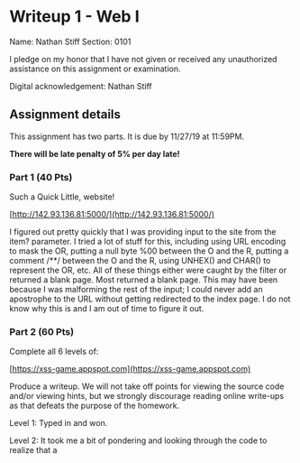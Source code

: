 # Writeup 1 - Web I

Name: Nathan Stiff
Section: 0101

I pledge on my honor that I have not given or received any unauthorized assistance on this assignment or examination.

Digital acknowledgement: Nathan Stiff


## Assignment details
This assignment has two parts. It is due by 11/27/19 at 11:59PM.

**There will be late penalty of 5% per day late!**

### Part 1 (40 Pts)

Such a Quick Little, website!

[http://142.93.136.81:5000/](http://142.93.136.81:5000/)

I figured out pretty quickly that I was providing input to the site from the item? parameter. I tried a lot of stuff for this, including using URL encoding to mask the OR, putting a null byte %00 between the O and the R, putting a comment /\*\*/ between the O and the R, using UNHEX() and CHAR() to represent the OR, etc. All of these things either were caught by the filter or returned a blank page. Most returned a blank page. This may have been because I was malforming the rest of the input; I could never add an apostrophe to the URL without getting redirected to the index page. I do not know why this is and I am out of time to figure it out.

### Part 2 (60 Pts)
Complete all 6 levels of:

[https://xss-game.appspot.com](https://xss-game.appspot.com)

Produce a writeup. We will not take off points for viewing the source code and/or viewing hints, but we strongly discourage reading online write-ups as that defeats the purpose of the homework.

Level 1: Typed in <script>alert("hi");</script> and won.

Level 2: It took me a bit of pondering and looking through the code to realize that a <script> wouldn't be executed because it is inserted after the page loads. Once I got that, I realized that I could put the alert in the onclick attribute of a hyperlink as <a onclick="alert('hi');">, and this worked.
  
Level 3: It took me way too long to realize that the string gets plopped unchanged into an img tag and I can do the exact same thing I did for level 2 by putting `1.jpg' onclick=alert('hi') '` in the URL.

Level 4: At first I was very fixated on putting stuff in the URL because of the previous levels. It took two hints and far too much time for me to figure out that I can just put `',alert(1),'` in the form input.

Level 5: I'm sure I learned about `javascript:` protocol and forgot about it long ago. I would not have solved this one without the hint. I was trying to break out of the href attribute for quite a while.

Level 6: I hosted a file called `alert_inject.js` in this directory and pointed the game to it using a schemeless URI (//raw.githubusercontent.com/nstiff23/389Rfall2019/master/week/11/writeup/alert_inject.js). This gets around the filter that blocks http and https, and looking at the network traffic the site is even requesting the file with the https: protocol, but for some reason it gets back an empty file rather than the script at that location.

### Format

Part 1 and 2 can be answered in bullet form or full, grammatical sentences.

### Scoring

* Part 1 is worth 40 points
* Part 2 is worth 60 points

### Tips

Remember to document your thought process for maximum credit!

Review the slides for help with using any of the tools or libraries discussed in
class.
